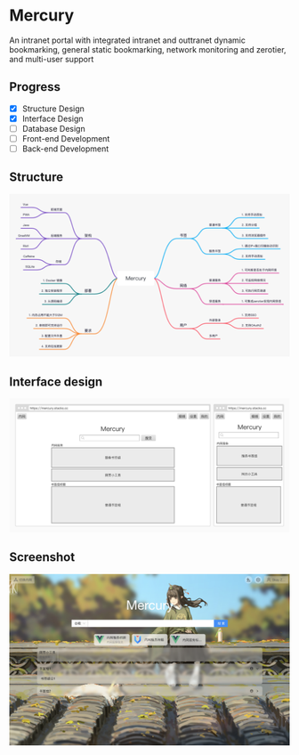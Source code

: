 # Mercury
An intranet portal with integrated intranet and outtranet dynamic bookmarking, general static bookmarking, network monitoring and zerotier, and multi-user support

## Progress 

- [X] Structure Design
- [X] Interface Design
- [ ] Database Design
- [ ] Front-end Development
- [ ] Back-end Development

## Structure
![](doc/structure.jpg)

## Interface design
![](doc/ui.jpg)

## Screenshot
![](doc/demo1.png)